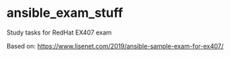 # ansible_exam_stuff
Study tasks for RedHat EX407 exam
 
 Based on:
 https://www.lisenet.com/2019/ansible-sample-exam-for-ex407/
